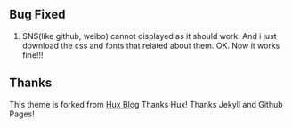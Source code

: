 ## Bug Fixed
1. SNS(like github, weibo) cannot displayed as it should work. And i just download the css and fonts that related about them. OK. Now it works fine!!!


## Thanks

This theme is forked from [Hux Blog](http://huxpro.github.io) Thanks Hux! Thanks Jekyll and Github Pages!
